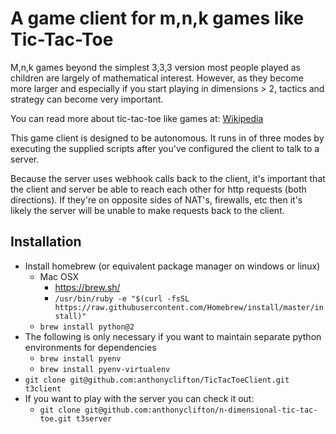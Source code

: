 # A game client for m,n,k games like Tic-Tac-Toe

M,n,k games beyond the simplest 3,3,3 version most people played as children
are largely of mathematical interest.  However, as they become more larger
and especially if you start playing in dimensions > 2, tactics and strategy
can become very important.

You can read more about tic-tac-toe like games at:
[Wikipedia](https://en.wikipedia.org/wiki/M,n,k-game)

This game client is designed to be autonomous.  It runs in of three modes by executing
the supplied scripts after you've configured the client to talk to a server.

Because the server uses webhook calls back to the client, it's important that the
client and server be able to reach each other for http requests (both directions).
If they're on opposite sides of NAT's, firewalls, etc then it's likely the server
will be unable to make requests back to the client.

## Installation

* Install homebrew (or equivalent package manager on windows or linux)
  * Mac OSX
    * https://brew.sh/
    * `/usr/bin/ruby -e "$(curl -fsSL https://raw.githubusercontent.com/Homebrew/install/master/install)"`
  * `brew install python@2`
* The following is only necessary if you want to maintain separate python environments for dependencies
  * `brew install pyenv`
  * `brew install pyenv-virtualenv`
* `git clone git@github.com:anthonyclifton/TicTacToeClient.git t3client`
* If you want to play with the server you can check it out:
  * `git clone git@github.com:anthonyclifton/n-dimensional-tic-tac-toe.git t3server`
